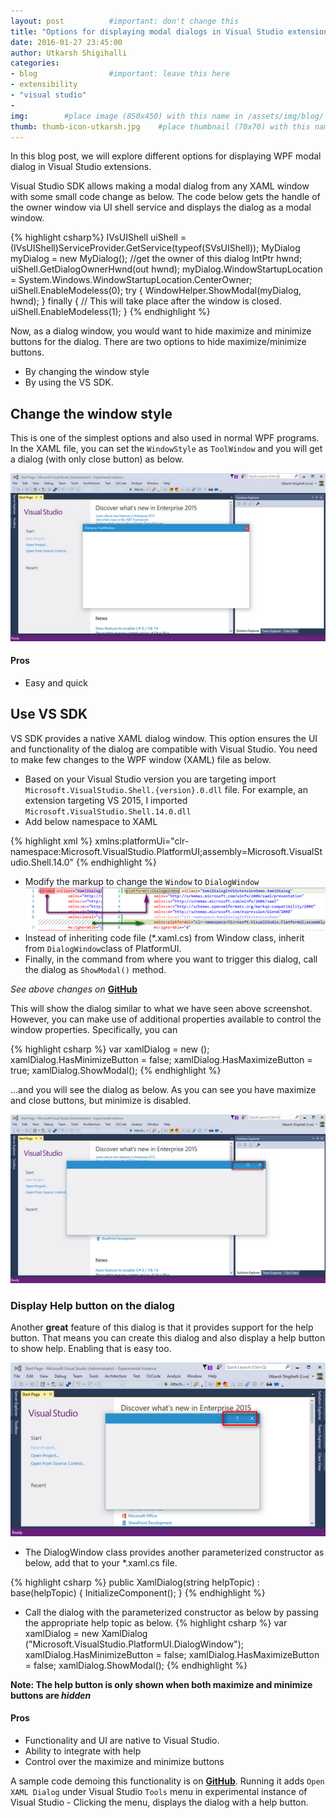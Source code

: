 ```yaml
---
layout: post          #important: don't change this
title: "Options for displaying modal dialogs in Visual Studio extensions"
date: 2016-01-27 23:45:00 
author: Utkarsh Shigihalli
categories:
- blog                #important: leave this here
- extensibility
- "visual studio"
- 
img:        #place image (850x450) with this name in /assets/img/blog/
thumb: thumb-icon-utkarsh.jpg    #place thumbnail (70x70) with this name in /assets/img/blog/thumbs/
---
```

In this blog post, we will explore different options for displaying WPF modal dialog in Visual Studio extensions. 
<!--more-->

Visual Studio SDK allows making a modal dialog from any XAML window with some small code change as below. The code below gets the handle of the owner window via UI shell service and displays the dialog as a modal window.

{% highlight csharp%}
IVsUIShell uiShell = (IVsUIShell)ServiceProvider.GetService(typeof(SVsUIShell));
MyDialog myDialog = new MyDialog();
//get the owner of this dialog
IntPtr hwnd;
uiShell.GetDialogOwnerHwnd(out hwnd);
myDialog.WindowStartupLocation = System.Windows.WindowStartupLocation.CenterOwner;
uiShell.EnableModeless(0);
try
{
    WindowHelper.ShowModal(myDialog, hwnd);
}
finally
{
    // This will take place after the window is closed.
    uiShell.EnableModeless(1);
}
{% endhighlight %}

Now, as a dialog window, you would want to hide maximize and minimize buttons for the dialog. There are two options to hide maximize/minimize buttons.

 - By changing the window style
 - By using the VS SDK.

## Change the window style ##
This is one of the simplest options and also used in normal WPF programs. In the XAML file, you can set the `WindowStyle` as `ToolWindow` and you will get a dialog (with only close button) as below.

![Alt text](/assets/img/blog/utkarsh/xaml_dialog_toolwindow.png)

#### Pros ####
- Easy and quick


## Use VS SDK ##
VS SDK provides a native XAML dialog window. This option ensures the UI and functionality of the dialog are compatible with Visual Studio. You need to make few changes to the WPF window (XAML) file as below.

- Based on your Visual Studio version you are targeting import `Microsoft.VisualStudio.Shell.{version}.0.dll` file. For example, an extension targeting VS 2015, I imported `Microsoft.VisualStudio.Shell.14.0.dll`
-  Add below namespace to XAML 

{% highlight xml %}
	xmlns:platformUi="clr-namespace:Microsoft.VisualStudio.PlatformUI;assembly=Microsoft.VisualStudio.Shell.14.0"
{% endhighlight %}
-  Modify the markup to change the `Window` to `DialogWindow`
  ![Alt text](/assets/img/blog/utkarsh/xaml_dialog_window_diff.png)
- Instead of inheriting code file (*.xaml.cs) from Window class, inherit from `DialogWindow`class of PlatformUI.
- Finally, in the command from where you want to trigger this dialog, call the dialog as `ShowModal()` method.

*See above changes on* [**GitHub**](https://github.com/onlyutkarsh/XamlDialogInVSExtensionDemo/commit/616a945e3399e4869c6cd4ef28cb5b377495559b)



This will show the dialog similar to what we have seen above screenshot. However, you can make use of additional properties available to control the window properties. Specifically, you can

{% highlight csharp %}
var xamlDialog = new ();
xamlDialog.HasMinimizeButton = false;
xamlDialog.HasMaximizeButton = true;
xamlDialog.ShowModal();
{% endhighlight %}

...and you will see the dialog as below. As you can see you have maximize and close buttons, but minimize is disabled. 

![Alt text](/assets/img/blog/utkarsh/xaml_dialog_platformui.png)

### Display Help button on the dialog ###

Another **great** feature of this dialog is that it provides support for the help button. That means you can create this dialog and also display a help button to show help. Enabling that is easy too.

![Alt text](/assets/img/blog/utkarsh/xaml_dialog_platformui_helpbutton.png)

- The DialogWindow class provides another parameterized constructor as below, add that to your *.xaml.cs file.
 
{% highlight csharp %}
public XamlDialog(string helpTopic) : base(helpTopic)
{
    InitializeComponent();
}
{% endhighlight %}
- Call the dialog with the parameterized constructor as below by passing the appropriate help topic as below.
{% highlight csharp %}
var xamlDialog = new XamlDialog ("Microsoft.VisualStudio.PlatformUI.DialogWindow");
xamlDialog.HasMinimizeButton = false;
xamlDialog.HasMaximizeButton = false;
xamlDialog.ShowModal();
{% endhighlight %}


**Note: The help button is only shown when both maximize and minimize buttons are *hidden***

#### Pros ####
- Functionality and UI are native to Visual Studio.
- Ability to integrate with help
- Control over the maximize and minimize buttons

A sample code demoing this functionality is on [**GitHub**](https://github.com/onlyutkarsh/XamlDialogInVSExtensionDemo). Running it adds `Open XAML Dialog` under Visual Studio `Tools` menu in experimental instance of Visual Studio - Clicking the menu, displays the dialog with a help button. 